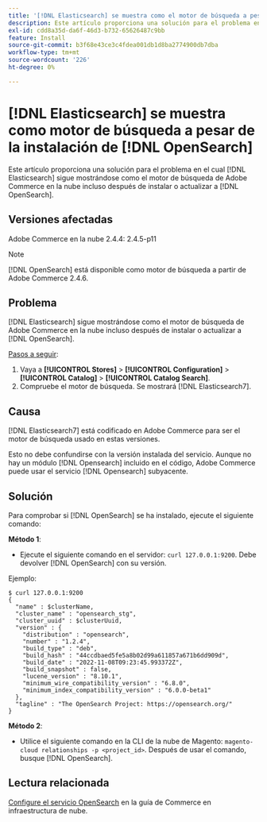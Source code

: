 ```yaml
---
title: '[!DNL Elasticsearch] se muestra como el motor de búsqueda a pesar de la instalación de  [!DNL OpenSearch] '
description: Este artículo proporciona una solución para el problema en el cual [!DNL Elasticsearch] aún se muestra como motor de búsqueda para Adobe Commerce en la nube incluso después de instalar o actualizar a [!DNL OpenSearch].
exl-id: cdd8a35d-da6f-46d3-b732-65626487c9bb
feature: Install
source-git-commit: b3f68e43ce3c4fdea001db1d8ba2774900db7dba
workflow-type: tm+mt
source-wordcount: '226'
ht-degree: 0%

---
```


# [!DNL Elasticsearch] se muestra como motor de búsqueda a pesar de la instalación de [!DNL OpenSearch]

Este artículo proporciona una solución para el problema en el cual [!DNL Elasticsearch] sigue mostrándose como el motor de búsqueda de Adobe Commerce en la nube incluso después de instalar o actualizar a [!DNL OpenSearch].

## Versiones afectadas

Adobe Commerce en la nube 2.4.4: 2.4.5-p11

>[!NOTE]
>
>[!DNL OpenSearch] está disponible como motor de búsqueda a partir de Adobe Commerce 2.4.6.

## Problema

[!DNL Elasticsearch] sigue mostrándose como el motor de búsqueda de Adobe Commerce en la nube incluso después de instalar o actualizar a [!DNL OpenSearch].

<u>Pasos a seguir</u>:

1. Vaya a **[!UICONTROL Stores]** > **[!UICONTROL Configuration]** > **[!UICONTROL Catalog]** > **[!UICONTROL Catalog Search]**.
1. Compruebe el motor de búsqueda. Se mostrará [!DNL Elasticsearch7].

## Causa

[!DNL Elasticsearch7] está codificado en Adobe Commerce para ser el motor de búsqueda usado en estas versiones.

Esto no debe confundirse con la versión instalada del servicio. Aunque no hay un módulo [!DNL Opensearch] incluido en el código, Adobe Commerce puede usar el servicio [!DNL Opensearch] subyacente.

## Solución

Para comprobar si [!DNL OpenSearch] se ha instalado, ejecute el siguiente comando:

**Método 1**:

* Ejecute el siguiente comando en el servidor: `curl 127.0.0.1:9200`. Debe devolver [!DNL OpenSearch] con su versión.

Ejemplo:

```
$ curl 127.0.0.1:9200
{
  "name" : $clusterName,
  "cluster_name" : "opensearch_stg",
  "cluster_uuid" : $clusterUuid,
  "version" : {
    "distribution" : "opensearch",
    "number" : "1.2.4",
    "build_type" : "deb",
    "build_hash" : "44ccdbaed5fe5a8b02d99a611857a671b6dd909d",
    "build_date" : "2022-11-08T09:23:45.993372Z",
    "build_snapshot" : false,
    "lucene_version" : "8.10.1",
    "minimum_wire_compatibility_version" : "6.8.0",
    "minimum_index_compatibility_version" : "6.0.0-beta1"
  },
  "tagline" : "The OpenSearch Project: https://opensearch.org/"
}
```

**Método 2**:

* Utilice el siguiente comando en la CLI de la nube de Magento: `magento-cloud relationships -p <project_id>`. Después de usar el comando, busque [!DNL OpenSearch].

## Lectura relacionada

[Configure el servicio OpenSearch](https://experienceleague.adobe.com/docs/commerce-cloud-service/user-guide/configure/service/opensearch.html?lang=es) en la guía de Commerce en infraestructura de nube.
